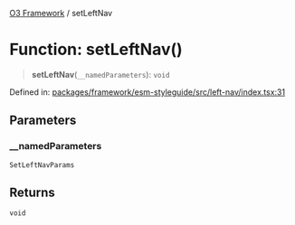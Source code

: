 [O3 Framework](../API.md) / setLeftNav

# Function: setLeftNav()

> **setLeftNav**(`__namedParameters`): `void`

Defined in: [packages/framework/esm-styleguide/src/left-nav/index.tsx:31](https://github.com/openmrs/openmrs-esm-core/blob/85cde3ce59cd3d29230c98040a3f53525e808725/packages/framework/esm-styleguide/src/left-nav/index.tsx#L31)

## Parameters

### \_\_namedParameters

`SetLeftNavParams`

## Returns

`void`
